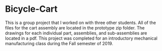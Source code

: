 # Bicycle-Cart
This is a group project that I worked on with three other students. All of the files for the cart assembly are located in the prototype zip folder. The drawings for each individual part, assemblies, and sub-assemblies are located in a pdf. This project was completed for an introductory mechanical manufacturing class during the Fall semester of 2019.
